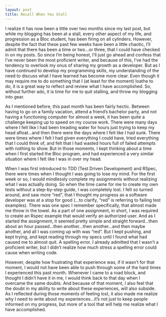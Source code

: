 ```yaml
---
layout: post
title: Recall When You Stall
---
```

I realize it has now been a little over two months since my last post, but while my blogging has been at a stall, every other aspect of my life, and progression as a Bloc student, has been firing on all cylinders. However, despite the fact that these past few weeks have been a little chaotic, I’ll admit that there has been a time or two…or three, that I could have checked in on my posts. So since I’m being honest, I’ll just go ahead and confess that I’ve never been the most proficient writer, and because of this, I’ve had the tendency to overlook my onus of sharing my growth as a developer. But as I have continued to develop my programming skills, my understanding of the need to discuss what I have learned has become more clear. Even though it may require me to do something that I (at least for the moment) loathe to do, it is a great way to reflect and review what I have accomplished. So, without further ado, it is time for me to quit stalling, and throw my blogging into gear.

As I mentioned before, this past month has been fairly hectic. Between having to go on a family vacation, attend a friend’s bachelor party, and not having a functioning computer for almost a week, it has been quite a challenge keeping up to speed on my course work. There were many days where I felt like I had been treading water for hours just trying to keep my head afloat…and then there were the days where I felt like I had sunk. There were times where I felt I had given everything I could have, tried everything that I could think of, and felt that I had wasted hours full of failed attempts with nothing to show. But in those moments, I kept thinking about a time when I first started the Bloc program, and had experienced a very similar situation where I felt like I was in over my head.

When I was first introduced to TDD (Test Driven Development) and RSpec, there were times when I thought I was going to lose my mind. For the first week or so, I would mindlessly complete my assignments without realizing what I was actually doing. So when the time came for me to create my own tests without a step-by-step guide, I was completely lost. I felt so turned around, and saw more “red”, that I thought my progress as a software developer was at a stop for good (…to clarify, “red” is referring to failing test examples). There was one spec I remember specifically, that almost made me throw in the towel. As a part of one assignment, in short, I was required to create an Rspec example that would verify an authorized user. And as I started the assignment, it seemed pretty simple and straight forward…then about an hour passed…then another…then another…and then maybe another, and all I was coming up with was “red”. But I kept pushing, and kept trying, and kept reading through my specs until I found what had caused me to almost quit. A spelling error. I already admitted that I wasn’t a proficient writer, but I didn’t realize how much stress a spelling error could cause when writing code.

However, despite how frustrating that experience was, if it wasn’t for that moment, I would not have been able to push through some of the hard times I experienced this past month. Whenever I came to a road block, and thought I didn’t have it in me, I would think back to that day when I overcame the same doubts. And because of that moment, I also feel that the doubt in my ability to write about these experiences, will also subside. As I reflected during those moments of feeling lost, it also made me realize why I need to write about my experiences…it’s not just to keep people informed on my progress, but more of a tool that will help me realize what I have accomplished.
